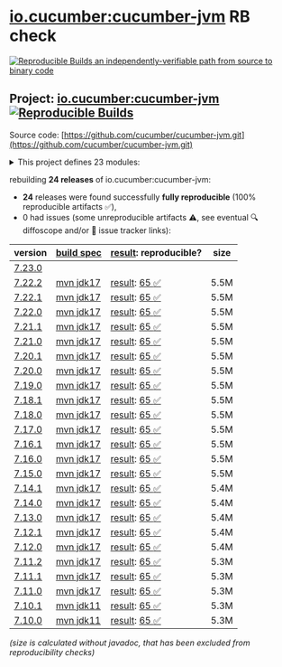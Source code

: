 [io.cucumber:cucumber-jvm](https://central.sonatype.com/artifact/io.cucumber/cucumber-jvm/versions) RB check
=======

[![Reproducible Builds](https://reproducible-builds.org/images/logos/rb.svg) an independently-verifiable path from source to binary code](https://reproducible-builds.org/)

## Project: [io.cucumber:cucumber-jvm](https://central.sonatype.com/artifact/io.cucumber/cucumber-jvm/versions) [![Reproducible Builds](https://img.shields.io/endpoint?url=https://raw.githubusercontent.com/jvm-repo-rebuild/reproducible-central/master/content/io/cucumber/cucumber-jvm/badge.json)](https://github.com/jvm-repo-rebuild/reproducible-central/blob/master/content/io/cucumber/cucumber-jvm/README.md)

Source code: [https://github.com/cucumber/cucumber-jvm.git](https://github.com/cucumber/cucumber-jvm.git)

<details><summary>This project defines 23 modules:</summary>

* [io.cucumber:cucumber-archetype](https://central.sonatype.com/artifact/io.cucumber/cucumber-archetype/overview)
* [io.cucumber:cucumber-bom](https://central.sonatype.com/artifact/io.cucumber/cucumber-bom/overview)
* [io.cucumber:cucumber-cdi2](https://central.sonatype.com/artifact/io.cucumber/cucumber-cdi2/overview)
* [io.cucumber:cucumber-core](https://central.sonatype.com/artifact/io.cucumber/cucumber-core/overview)
* [io.cucumber:cucumber-deltaspike](https://central.sonatype.com/artifact/io.cucumber/cucumber-deltaspike/overview)
* [io.cucumber:cucumber-gherkin](https://central.sonatype.com/artifact/io.cucumber/cucumber-gherkin/overview)
* [io.cucumber:cucumber-gherkin-messages](https://central.sonatype.com/artifact/io.cucumber/cucumber-gherkin-messages/overview)
* [io.cucumber:cucumber-guice](https://central.sonatype.com/artifact/io.cucumber/cucumber-guice/overview)
* [io.cucumber:cucumber-jakarta-cdi](https://central.sonatype.com/artifact/io.cucumber/cucumber-jakarta-cdi/overview)
* [io.cucumber:cucumber-jakarta-openejb](https://central.sonatype.com/artifact/io.cucumber/cucumber-jakarta-openejb/overview)
* [io.cucumber:cucumber-java](https://central.sonatype.com/artifact/io.cucumber/cucumber-java/overview)
* [io.cucumber:cucumber-java8](https://central.sonatype.com/artifact/io.cucumber/cucumber-java8/overview)
* [io.cucumber:cucumber-junit](https://central.sonatype.com/artifact/io.cucumber/cucumber-junit/overview)
* [io.cucumber:cucumber-junit-platform-engine](https://central.sonatype.com/artifact/io.cucumber/cucumber-junit-platform-engine/overview)
* [io.cucumber:cucumber-jvm](https://central.sonatype.com/artifact/io.cucumber/cucumber-jvm/overview)
* [io.cucumber:cucumber-openejb](https://central.sonatype.com/artifact/io.cucumber/cucumber-openejb/overview)
* [io.cucumber:cucumber-picocontainer](https://central.sonatype.com/artifact/io.cucumber/cucumber-picocontainer/overview)
* [io.cucumber:cucumber-plugin](https://central.sonatype.com/artifact/io.cucumber/cucumber-plugin/overview)
* [io.cucumber:cucumber-spring](https://central.sonatype.com/artifact/io.cucumber/cucumber-spring/overview)
* [io.cucumber:cucumber-testng](https://central.sonatype.com/artifact/io.cucumber/cucumber-testng/overview)
* [io.cucumber:datatable](https://central.sonatype.com/artifact/io.cucumber/datatable/overview)
* [io.cucumber:datatable-matchers](https://central.sonatype.com/artifact/io.cucumber/datatable-matchers/overview)
* [io.cucumber:docstring](https://central.sonatype.com/artifact/io.cucumber/docstring/overview)
</details>

rebuilding **24 releases** of io.cucumber:cucumber-jvm:
- **24** releases were found successfully **fully reproducible** (100% reproducible artifacts :white_check_mark:),
- 0 had issues (some unreproducible artifacts :warning:, see eventual :mag: diffoscope and/or :memo: issue tracker links):

| version | [build spec](/BUILDSPEC.md) | [result](https://reproducible-builds.org/docs/jvm/): reproducible? | size |
| -- | --------- | ------ | -- |
| [7.23.0](https://central.sonatype.com/artifact/io.cucumber/cucumber-jvm/7.23.0/pom) | | | |
| [7.22.2](https://central.sonatype.com/artifact/io.cucumber/cucumber-jvm/7.22.2/pom) | [mvn jdk17](cucumber-jvm-7.22.2.buildspec) | [result](cucumber-jvm-7.22.2.buildinfo): [65 :white_check_mark: ](cucumber-jvm-7.22.2.buildcompare) | 5.5M |
| [7.22.1](https://central.sonatype.com/artifact/io.cucumber/cucumber-jvm/7.22.1/pom) | [mvn jdk17](cucumber-jvm-7.22.1.buildspec) | [result](cucumber-jvm-7.22.1.buildinfo): [65 :white_check_mark: ](cucumber-jvm-7.22.1.buildcompare) | 5.5M |
| [7.22.0](https://central.sonatype.com/artifact/io.cucumber/cucumber-jvm/7.22.0/pom) | [mvn jdk17](cucumber-jvm-7.22.0.buildspec) | [result](cucumber-jvm-7.22.0.buildinfo): [65 :white_check_mark: ](cucumber-jvm-7.22.0.buildcompare) | 5.5M |
| [7.21.1](https://central.sonatype.com/artifact/io.cucumber/cucumber-jvm/7.21.1/pom) | [mvn jdk17](cucumber-jvm-7.21.1.buildspec) | [result](cucumber-jvm-7.21.1.buildinfo): [65 :white_check_mark: ](cucumber-jvm-7.21.1.buildcompare) | 5.5M |
| [7.21.0](https://central.sonatype.com/artifact/io.cucumber/cucumber-jvm/7.21.0/pom) | [mvn jdk17](cucumber-jvm-7.21.0.buildspec) | [result](cucumber-jvm-7.21.0.buildinfo): [65 :white_check_mark: ](cucumber-jvm-7.21.0.buildcompare) | 5.5M |
| [7.20.1](https://central.sonatype.com/artifact/io.cucumber/cucumber-jvm/7.20.1/pom) | [mvn jdk17](cucumber-jvm-7.20.1.buildspec) | [result](cucumber-jvm-7.20.1.buildinfo): [65 :white_check_mark: ](cucumber-jvm-7.20.1.buildcompare) | 5.5M |
| [7.20.0](https://central.sonatype.com/artifact/io.cucumber/cucumber-jvm/7.20.0/pom) | [mvn jdk17](cucumber-jvm-7.20.0.buildspec) | [result](cucumber-jvm-7.20.0.buildinfo): [65 :white_check_mark: ](cucumber-jvm-7.20.0.buildcompare) | 5.5M |
| [7.19.0](https://central.sonatype.com/artifact/io.cucumber/cucumber-jvm/7.19.0/pom) | [mvn jdk17](cucumber-jvm-7.19.0.buildspec) | [result](cucumber-jvm-7.19.0.buildinfo): [65 :white_check_mark: ](cucumber-jvm-7.19.0.buildcompare) | 5.5M |
| [7.18.1](https://central.sonatype.com/artifact/io.cucumber/cucumber-jvm/7.18.1/pom) | [mvn jdk17](cucumber-jvm-7.18.1.buildspec) | [result](cucumber-jvm-7.18.1.buildinfo): [65 :white_check_mark: ](cucumber-jvm-7.18.1.buildcompare) | 5.5M |
| [7.18.0](https://central.sonatype.com/artifact/io.cucumber/cucumber-jvm/7.18.0/pom) | [mvn jdk17](cucumber-jvm-7.18.0.buildspec) | [result](cucumber-jvm-7.18.0.buildinfo): [65 :white_check_mark: ](cucumber-jvm-7.18.0.buildcompare) | 5.5M |
| [7.17.0](https://central.sonatype.com/artifact/io.cucumber/cucumber-jvm/7.17.0/pom) | [mvn jdk17](cucumber-jvm-7.17.0.buildspec) | [result](cucumber-jvm-7.17.0.buildinfo): [65 :white_check_mark: ](cucumber-jvm-7.17.0.buildcompare) | 5.5M |
| [7.16.1](https://central.sonatype.com/artifact/io.cucumber/cucumber-jvm/7.16.1/pom) | [mvn jdk17](cucumber-jvm-7.16.1.buildspec) | [result](cucumber-jvm-7.16.1.buildinfo): [65 :white_check_mark: ](cucumber-jvm-7.16.1.buildcompare) | 5.5M |
| [7.16.0](https://central.sonatype.com/artifact/io.cucumber/cucumber-jvm/7.16.0/pom) | [mvn jdk17](cucumber-jvm-7.16.0.buildspec) | [result](cucumber-jvm-7.16.0.buildinfo): [65 :white_check_mark: ](cucumber-jvm-7.16.0.buildcompare) | 5.5M |
| [7.15.0](https://central.sonatype.com/artifact/io.cucumber/cucumber-jvm/7.15.0/pom) | [mvn jdk17](cucumber-jvm-7.15.0.buildspec) | [result](cucumber-jvm-7.15.0.buildinfo): [65 :white_check_mark: ](cucumber-jvm-7.15.0.buildcompare) | 5.5M |
| [7.14.1](https://central.sonatype.com/artifact/io.cucumber/cucumber-jvm/7.14.1/pom) | [mvn jdk17](cucumber-jvm-7.14.1.buildspec) | [result](cucumber-jvm-7.14.1.buildinfo): [65 :white_check_mark: ](cucumber-jvm-7.14.1.buildcompare) | 5.4M |
| [7.14.0](https://central.sonatype.com/artifact/io.cucumber/cucumber-jvm/7.14.0/pom) | [mvn jdk17](cucumber-jvm-7.14.0.buildspec) | [result](cucumber-jvm-7.14.0.buildinfo): [65 :white_check_mark: ](cucumber-jvm-7.14.0.buildcompare) | 5.4M |
| [7.13.0](https://central.sonatype.com/artifact/io.cucumber/cucumber-jvm/7.13.0/pom) | [mvn jdk17](cucumber-jvm-7.13.0.buildspec) | [result](cucumber-jvm-7.13.0.buildinfo): [65 :white_check_mark: ](cucumber-jvm-7.13.0.buildcompare) | 5.4M |
| [7.12.1](https://central.sonatype.com/artifact/io.cucumber/cucumber-jvm/7.12.1/pom) | [mvn jdk17](cucumber-jvm-7.12.1.buildspec) | [result](cucumber-jvm-7.12.1.buildinfo): [65 :white_check_mark: ](cucumber-jvm-7.12.1.buildcompare) | 5.4M |
| [7.12.0](https://central.sonatype.com/artifact/io.cucumber/cucumber-jvm/7.12.0/pom) | [mvn jdk17](cucumber-jvm-7.12.0.buildspec) | [result](cucumber-jvm-7.12.0.buildinfo): [65 :white_check_mark: ](cucumber-jvm-7.12.0.buildcompare) | 5.4M |
| [7.11.2](https://central.sonatype.com/artifact/io.cucumber/cucumber-jvm/7.11.2/pom) | [mvn jdk17](cucumber-jvm-7.11.2.buildspec) | [result](cucumber-jvm-7.11.2.buildinfo): [65 :white_check_mark: ](cucumber-jvm-7.11.2.buildcompare) | 5.3M |
| [7.11.1](https://central.sonatype.com/artifact/io.cucumber/cucumber-jvm/7.11.1/pom) | [mvn jdk17](cucumber-jvm-7.11.1.buildspec) | [result](cucumber-jvm-7.11.1.buildinfo): [65 :white_check_mark: ](cucumber-jvm-7.11.1.buildcompare) | 5.3M |
| [7.11.0](https://central.sonatype.com/artifact/io.cucumber/cucumber-jvm/7.11.0/pom) | [mvn jdk17](cucumber-jvm-7.11.0.buildspec) | [result](cucumber-jvm-7.11.0.buildinfo): [65 :white_check_mark: ](cucumber-jvm-7.11.0.buildcompare) | 5.3M |
| [7.10.1](https://central.sonatype.com/artifact/io.cucumber/cucumber-jvm/7.10.1/pom) | [mvn jdk11](cucumber-jvm-7.10.1.buildspec) | [result](cucumber-jvm-7.10.1.buildinfo): [65 :white_check_mark: ](cucumber-jvm-7.10.1.buildcompare) | 5.3M |
| [7.10.0](https://central.sonatype.com/artifact/io.cucumber/cucumber-jvm/7.10.0/pom) | [mvn jdk11](cucumber-jvm-7.10.0.buildspec) | [result](cucumber-jvm-7.10.0.buildinfo): [65 :white_check_mark: ](cucumber-jvm-7.10.0.buildcompare) | 5.3M |

<i>(size is calculated without javadoc, that has been excluded from reproducibility checks)</i>
